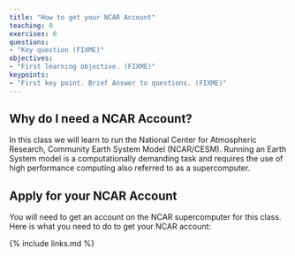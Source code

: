 ```yaml
---
title: "How to get your NCAR Account"
teaching: 0
exercises: 0
questions:
- "Key question (FIXME)"
objectives:
- "First learning objective. (FIXME)"
keypoints:
- "First key point. Brief Answer to questions. (FIXME)"
---
```


## Why do I need a NCAR Account?

In this class we will learn to run the National Center for Atmospheric Research, Community Earth System Model (NCAR/CESM). Running an Earth System model is a computationally demanding task and requires the use of high performance computing also referred to as a supercomputer.

## Apply for your NCAR Account

You will need to get an account on the NCAR supercomputer for this class.  Here is what you need to do to get your NCAR account:


{% include links.md %}

